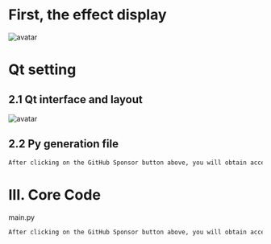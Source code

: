 #  First, the effect display 

![avatar]( a3ffbffb6b834542bc65ca811b300613.gif) 

#  Qt setting 

##  2.1 Qt interface and layout 

![avatar]( 50180c2eda074fbe856067217ab8b1d4.png) 

##  2.2 Py generation file 

 ```python  
After clicking on the GitHub Sponsor button above, you will obtain access permissions to my private code repository ( https://github.com/slowlon/my_code_bar ) to view this blog code. By searching the code number of this blog, you can find the code you need, code number is: 2024020309573713028
 ```  
#  III. Core Code 

main.py 

 ```python  
After clicking on the GitHub Sponsor button above, you will obtain access permissions to my private code repository ( https://github.com/slowlon/my_code_bar ) to view this blog code. By searching the code number of this blog, you can find the code you need, code number is: 2024020309573713028
 ```  
